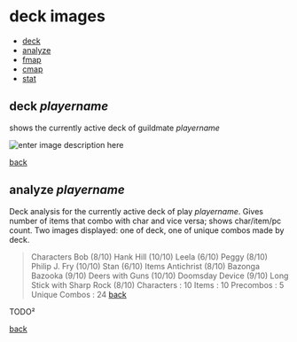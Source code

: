 # deck images<a name="top"></a>
* [deck]()
* [analyze]()
* [fmap]()
* [cmap]()
* [stat]()

## deck _playername_<a name="deck"></a>
shows the currently active deck of guildmate _playername_

![enter image description here](https://i.imgur.com/zblzoSy.png)

[back](#top)

## analyze _playername_<a name="analyze"></a>

Deck analysis for the currently active deck of play _playername_. Gives number of items that combo with char and vice versa; shows char/item/pc count. Two images displayed: one of deck, one of unique combos made by deck.
>Characters
Bob (8/10)
Hank Hill (10/10)
Leela (6/10)
Peggy (8/10)
Philip J. Fry (10/10)
Stan (6/10)
Items
Antichrist (8/10)
Bazonga Bazooka (9/10)
Deers with Guns (10/10)
Doomsday Device (9/10)
Long Stick with Sharp Rock (8/10)
Characters : 10
Items : 10
Precombos : 5
Unique Combos : 24
[back](#top)

TODO²

[back](index)
<!--stackedit_data:
eyJoaXN0b3J5IjpbMTg4NzMzOTI1OSwtNzQ0NTI3ODk2XX0=
-->
